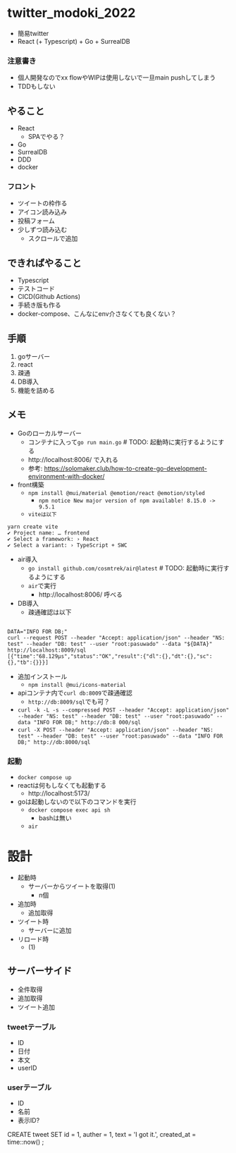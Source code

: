 # twitter_modoki_2022
- 簡易twitter
- React (+ Typescript) + Go + SurrealDB

### 注意書き
- 個人開発なのでxx flowやWIPは使用しないで一旦main pushしてしまう
- TDDもしない

## やること
- React
  - SPAでやる？
- Go
- SurrealDB
- DDD
- docker

### フロント
- ツイートの枠作る
- アイコン読み込み
- 投稿フォーム
- 少しずつ読み込む
  - スクロールで追加

## できればやること
- Typescript
- テストコード
- CICD(Github Actions)
- 手続き版も作る
- docker-compose、こんなにenv介さなくても良くない？

## 手順
1. goサーバー
2. react
3. 疎通
4. DB導入
5. 機能を詰める

## メモ
- Goのローカルサーバー
  - コンテナに入って`go run main.go` # TODO: 起動時に実行するようにする
  - http://localhost:8006/ で入れる
  - 参考: https://solomaker.club/how-to-create-go-development-environment-with-docker/
- front構築
  - `npm install @mui/material @emotion/react @emotion/styled`
    - `npm notice New major version of npm available! 8.15.0 -> 9.5.1`
  - `viteは以下`
```
yarn create vite
✔ Project name: … frontend
✔ Select a framework: › React
✔ Select a variant: › TypeScript + SWC
```
- air導入
  - `go install github.com/cosmtrek/air@latest` # TODO: 起動時に実行するようにする
  - `air`で実行
    - http://localhost:8006/ 呼べる
- DB導入
  - 疎通確認は以下
```

DATA="INFO FOR DB;"
curl --request POST --header "Accept: application/json" --header "NS: test" --header "DB: test" --user "root:pasuwado" --data "${DATA}" http://localhost:8009/sql
[{"time":"68.129µs","status":"OK","result":{"dl":{},"dt":{},"sc":{},"tb":{}}}]
```
- 追加インストール
  - `npm install @mui/icons-material`
- apiコンテナ内で`curl db:8009`で疎通確認
  - `http://db:8009/sql`でも可？
- `curl -k -L -s --compressed POST --header "Accept: application/json" --header "NS: test" --header "DB: test" --user "root:pasuwado" --data "INFO FOR DB;" http://db:8
000/sql`
- `curl -X POST --header "Accept: application/json" --header "NS: test" --header "DB: test" --user "root:pasuwado" --data "INFO FOR DB;" http://db:8000/sql`

### 起動
- `docker compose up`
- reactは何もしなくても起動する
  - http://localhost:5173/
- goは起動しないので以下のコマンドを実行
  - `docker compose exec api sh`
    - bashは無い
  - `air`

# 設計
- 起動時
  - サーバーからツイートを取得(1)
    - n個
- 追加時
  - 追加取得
- ツイート時
  - サーバーに追加
- リロード時
  - (1)

## サーバーサイド
- 全件取得
- 追加取得
- ツイート追加

### tweetテーブル
- ID
- 日付
- 本文
- userID

### userテーブル
- ID
- 名前
- 表示ID?

CREATE tweet SET
	id = 1,
  auther = 1,
  text = 'I got it.',
	created_at = time::now()
;
